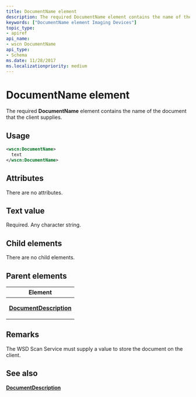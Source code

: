 ```yaml
---
title: DocumentName element
description: The required DocumentName element contains the name of the document that the client supplies.
keywords: ["DocumentName element Imaging Devices"]
topic_type:
- apiref
api_name:
- wscn DocumentName
api_type:
- Schema
ms.date: 11/28/2017
ms.localizationpriority: medium
---
```


# DocumentName element


The required **DocumentName** element contains the name of the document that the client supplies.

Usage
-----

```xml
<wscn:DocumentName>
  text
</wscn:DocumentName>
```

Attributes
----------

There are no attributes.

Text value
----------

Required. Any character string.

## Child elements


There are no child elements.

## Parent elements


<table>
<colgroup>
<col width="100%" />
</colgroup>
<thead>
<tr class="header">
<th>Element</th>
</tr>
</thead>
<tbody>
<tr class="odd">
<td><p><a href="documentdescription.md" data-raw-source="[&lt;strong&gt;DocumentDescription&lt;/strong&gt;](documentdescription.md)"><strong>DocumentDescription</strong></a></p></td>
</tr>
</tbody>
</table>

Remarks
-------

The WSD Scan Service must supply a value to store the document on the client.

## See also


[**DocumentDescription**](documentdescription.md)

 

 






